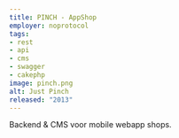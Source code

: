 ```yaml
---
title: PINCH - AppShop
employer: noprotocol
tags:
- rest
- api
- cms
- swagger
- cakephp
image: pinch.png
alt: Just Pinch
released: "2013"
---
```


Backend & CMS voor mobile <strikethrough>web</strikethrough>app shops.